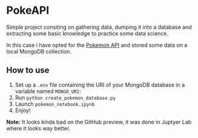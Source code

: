 # PokeAPI
Simple project consiting on gathering data, dumping it into a database and extracting some basic knowledge to practice some data science.

In this case i have opted for the [Pokemon API](https://pokeapi.co/) and stored some data on a local MongoDB collection.

## How to use
1. Set up a `.env` file containing the URI of your MongoDB database in a variable named `MONGO_URI`:
2. Run `python create_pokemon_database.py`
3. Launch `pokemon_notebook.ipynb`
4. Enjoy!

**Note:** It looks kinda bad on the GitHub preview, it was done in Juptyer Lab where it looks way better.


